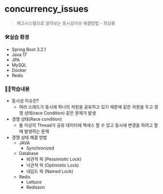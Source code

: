 # concurrency_issues
> 재고시스템으로 알아보는 동시성이슈 해결방법 - 최상용

### 🛠실습 환경
- Spring Boot 3.2.1
- Java 17
- JPA
- MySQL
- Docker
- Redis

### 👩‍🏫학습내용
- 동시성 이슈란?
  - 여러 스레드가 동시에 하나의 자원을 공유하고 있기 때문에 같은 자원을 두고 경쟁 상태(race Condition) 같은 문제가 발생
- 경쟁 상태(Race condition)
  - 둘 이상의 Thread가 공유 데이터에 액세스 할 수 있고 동시에 변경을 하려고 할때 발생하는 문제
-  경쟁 상태 해결 방법 
    - JAVA
      - Synchronized
    - Database
      - 비관적 락 (Pessimistic Lock)
      - 낙관적 락 (Optimistic Lock)
      - 네임드 락 (Named Lock)
    - Redis
       - Lettuce
       - Redisson
